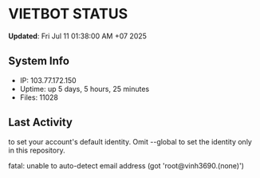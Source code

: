 # VIETBOT STATUS
**Updated**: Fri Jul 11 01:38:00 AM +07 2025

## System Info
- IP: 103.77.172.150
- Uptime: up 5 days, 5 hours, 25 minutes
- Files: 11028

## Last Activity

to set your account's default identity.
Omit --global to set the identity only in this repository.

fatal: unable to auto-detect email address (got 'root@vinh3690.(none)')
